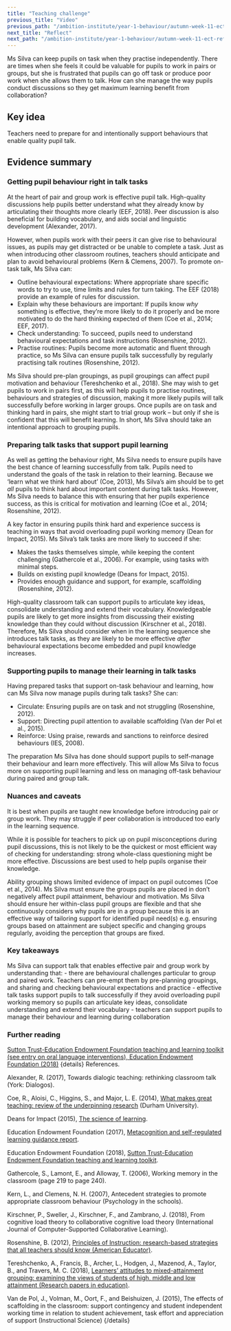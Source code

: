 ```yaml
---
title: "Teaching challenge"
previous_title: "Video"
previous_path: "/ambition-institute/year-1-behaviour/autumn-week-11-ect-video"
next_title: "Reflect"
next_path: "/ambition-institute/year-1-behaviour/autumn-week-11-ect-reflect"
---
```


Ms Silva can keep pupils on task when they practise independently. There are times when she feels it could be valuable for pupils to work in pairs or groups, but she is frustrated that pupils can go off task or produce poor work when she allows them to talk. How can she manage the way pupils conduct discussions so they get maximum learning benefit from collaboration?

## Key idea

Teachers need to prepare for and intentionally support behaviours that enable quality pupil talk.

## Evidence summary

### Getting pupil behaviour right in talk tasks

At the heart of pair and group work is effective pupil talk. High-quality discussions help pupils better understand what they already know by articulating their thoughts more clearly (EEF, 2018). Peer discussion is also beneficial for building vocabulary, and aids social and linguistic development (Alexander, 2017).

However, when pupils work with their peers it can give rise to behavioural issues, as pupils may get distracted or be unable to complete a task. Just as when introducing other classroom routines, teachers should anticipate and plan to avoid behavioural problems (Kern & Clemens, 2007). To promote on-task talk, Ms Silva can:

- Outline behavioural expectations: Where appropriate share specific words to try to use, time limits and rules for turn taking. The EEF (2018) provide an example of rules for discussion.
- Explain why these behaviours are important: If pupils know _why_ something is effective, they’re more likely to do it properly and be more motivated to do the hard thinking expected of them (Coe et al., 2014; EEF, 2017).
- Check understanding: To succeed, pupils need to understand behavioural expectations and task instructions (Rosenshine, 2012).
- Practise routines: Pupils become more automatic and fluent through practice, so Ms Silva can ensure pupils talk successfully by regularly practising talk routines (Rosenshine, 2012).

Ms Silva should pre-plan groupings, as pupil groupings can affect pupil motivation and behaviour (Tereshchenko et al., 2018). She may wish to get pupils to work in pairs first, as this will help pupils to practise routines, behaviours and strategies of discussion, making it more likely pupils will talk successfully before working in larger groups. Once pupils are on task and thinking hard in pairs, she might start to trial group work – but only if she is confident that this will benefit learning. In short, Ms Silva should take an intentional approach to grouping pupils.

### Preparing talk tasks that support pupil learning

As well as getting the behaviour right, Ms Silva needs to ensure pupils have the best chance of learning successfully from talk. Pupils need to understand the goals of the task in relation to their learning. Because we ‘learn what we think hard about’ (Coe, 2013), Ms Silva’s aim should be to get _all_ pupils to think hard about important content during talk tasks. However, Ms Silva needs to balance this with ensuring that her pupils experience success, as this is critical for motivation and learning (Coe et al., 2014; Rosenshine, 2012).

A key factor in ensuring pupils think hard and experience success is teaching in ways that avoid overloading pupil working memory (Dean for Impact, 2015). Ms Silva’s talk tasks are more likely to succeed if she:

- Makes the tasks themselves simple, while keeping the content challenging (Gathercole et al., 2006). For example, using tasks with minimal steps.
- Builds on existing pupil knowledge (Deans for Impact, 2015).
- Provides enough guidance and support, for example, scaffolding (Rosenshine, 2012).

High-quality classroom talk can support pupils to articulate key ideas, consolidate understanding and extend their vocabulary. Knowledgeable pupils are likely to get more insights from discussing their existing knowledge than they could without discussion (Kirschner et al., 2018). Therefore, Ms Silva should consider when in the learning sequence she introduces talk tasks, as they are likely to be more effective _after_ behavioural expectations become embedded and pupil knowledge increases.

### Supporting pupils to manage their learning in talk tasks

Having prepared tasks that support on-task behaviour and learning, how can Ms Silva now manage pupils during talk tasks? She can:

- Circulate: Ensuring pupils are on task and not struggling (Rosenshine, 2012).
- Support: Directing pupil attention to available scaffolding (Van der Pol et al., 2015).
- Reinforce: Using praise, rewards and sanctions to reinforce desired behaviours (IES, 2008).

The preparation Ms Silva has done should support pupils to self-manage their behaviour and learn more effectively. This will allow Ms Silva to focus more on supporting pupil learning and less on managing off-task behaviour during paired and group talk.

### Nuances and caveats

It is best when pupils are taught new knowledge before introducing pair or group work. They may struggle if peer collaboration is introduced too early in the learning sequence.

While it is possible for teachers to pick up on pupil misconceptions during pupil discussions, this is not likely to be the quickest or most efficient way of checking for understanding: strong whole-class questioning might be more effective. Discussions are best used to help pupils organise their knowledge.

Ability grouping shows limited evidence of impact on pupil outcomes (Coe et al., 2014). Ms Silva must ensure the groups pupils are placed in don’t negatively affect pupil attainment, behaviour and motivation. Ms Silva should ensure her within-class pupil groups are flexible and that she continuously considers why pupils are in a group because this is an effective way of tailoring support for identified pupil need(s) e.g. ensuring groups based on attainment are subject specific and changing groups regularly, avoiding the perception that groups are fixed.

### Key takeaways

<span style="font-weight: 400;">
  Ms Silva can support talk that enables effective pair and group work by
  understanding that:
</span>
- there are behavioural challenges particular to group and paired work. Teachers can pre-empt them by pre-planning groupings, and sharing and checking behavioural expectations and practice 
- effective talk tasks support pupils to talk successfully if they avoid overloading pupil working memory so pupils can articulate key ideas, consolidate understanding and extend their vocabulary 
- teachers can support pupils to manage their behaviour and learning during collaboration

### Further reading

[Sutton Trust-Education Endowment Foundation teaching and learning toolkit (see entry on oral language interventions), Education Endowment Foundation (2018)](https://educationendowmentfoundation.org.uk/evidence-summaries/teaching-learning-toolkit/)
{details}
References.

<span style="font-weight: 400;">Alexander, R. (2017), Towards dialogic teaching: rethinking classroom talk (York: Dialogos). </span>

<span style="font-weight: 400;">Coe, R., Aloisi, C., Higgins, S., and Major, L. E. (2014), [What makes great teaching: review of the underpinning research](https://www.suttontrust.com/wp-content/uploads/2014/10/What-Makes-Great-Teaching-REPORT.pdf) (Durham University).
</span>

<span style="font-weight: 400;">Deans for Impact (2015), [The science of learning](https://deansforimpact.org/resources/the-science-of-learning/).
</span>

<span style="font-weight: 400;">Education Endowment Foundation (2017), [Metacognition and self-regulated learning guidance report](https://educationendowmentfoundation.org.uk/tools/guidance-reports/metacognition-and-self-regulated-learning/).
</span>

<span style="font-weight: 400;">Education Endowment Foundation (2018), [Sutton Trust-Education Endowment Foundation teaching and learning toolkit](https://educationendowmentfoundation.org.uk/evidence-summaries/teaching-learning-toolkit/).
</span>

<span style="font-weight: 400;">Gathercole, S., Lamont, E., and Alloway, T. (2006), Working memory in the
classroom (page 219 to page 240).
</span>

<span style="font-weight: 400;">Kern, L., and Clemens, N. H. (2007), Antecedent strategies to promote
appropriate classroom behaviour (Psychology in the schools). 
</span>

<span style="font-weight: 400;">Kirschner, P., Sweller, J., Kirschner, F., and Zambrano, J. (2018), From
cognitive load theory to collaborative cognitive load theory (International Journal of Computer-Supported Collaborative Learning).
</span>

<span style="font-weight: 400;">Rosenshine, B. (2012), [Principles of Instruction: research-based strategies
that all teachers should know (American Educator)](https://www.aft.org/sites/default/files/periodicals/Rosenshine.pdf). 
</span>

<span style="font-weight: 400;">Tereshchenko, A., Francis, B., Archer, L., Hodgen, J., Mazenod, A., Taylor,
B., and Travers, M. C. (2018), [Learners’ attitudes to mixed-attainment
grouping: examining the views of students of high, middle and low attainment (Research papers in education)](https://www.tandfonline.com/doi/full/10.1080/02671522.2018.1452962).</span>

<span style="font-weight: 400;">Van de Pol, J., Volman, M., Oort, F., and Beishuizen, J. (2015), The effects
of scaffolding in the classroom: support contingency and student independent
working time in relation to student achievement, task effort and appreciation
of support (Instructional Science)
</span>
{/details}

